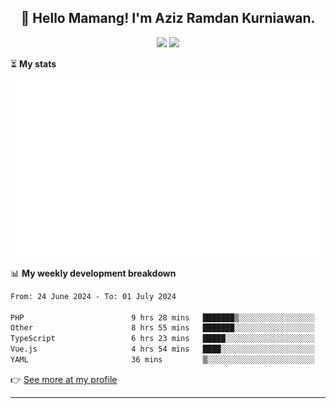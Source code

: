<h2 align="center">👋 Hello Mamang! I'm Aziz Ramdan Kurniawan.</h2>  
<p align="center">
  <img src="https://komarev.com/ghpvc/?username=azizramdan">
  <img src="https://wakatime.com/badge/user/90056fa0-4c31-4eca-954e-2a3ac05896f9.svg">
</p>
    
⏳ **My stats**  
![](https://raw.githubusercontent.com/azizramdan/github-stats/master/generated/overview.svg#gh-dark-mode-only)

📊 **My weekly development breakdown**
<!--START_SECTION:waka-->

```txt
From: 24 June 2024 - To: 01 July 2024

PHP                        9 hrs 28 mins   ███████▒░░░░░░░░░░░░░░░░░   29.93 %
Other                      8 hrs 55 mins   ███████░░░░░░░░░░░░░░░░░░   28.19 %
TypeScript                 6 hrs 23 mins   █████░░░░░░░░░░░░░░░░░░░░   20.16 %
Vue.js                     4 hrs 54 mins   ████░░░░░░░░░░░░░░░░░░░░░   15.50 %
YAML                       36 mins         ▒░░░░░░░░░░░░░░░░░░░░░░░░   01.94 %
```

<!--END_SECTION:waka-->
👉 [See more at my profile](https://wakatime.com/@azizramdan)
***
